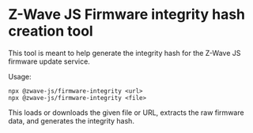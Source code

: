 # Z-Wave JS Firmware integrity hash creation tool

This tool is meant to help generate the integrity hash for the Z-Wave JS firmware update service.

Usage:
```
npx @zwave-js/firmware-integrity <url>
npx @zwave-js/firmware-integrity <file>
```

This loads or downloads the given file or URL, extracts the raw firmware data, and generates the integrity hash.